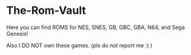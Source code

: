 # The-Rom-Vault
Here you can find ROMS for NES, SNES, GB, GBC, GBA, N64, and Sega Genesis!



Also I DO NOT own these games.
(pls do not report me :) )
